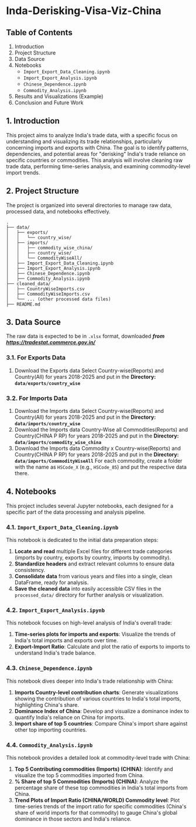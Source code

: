 # Inda-Derisking-Visa-Viz-China

## Table of Contents
1.  Introduction
2.  Project Structure
3.  Data Source
4.  Notebooks
    *   `Import_Export_Data_Cleaning.ipynb`
    *   `Import_Export_Analysis.ipynb`
    *   `Chinese_Dependence.ipynb`
    *   `Commodity_Analysis.ipynb`
5.  Results and Visualizations (Example)
6.  Conclusion and Future Work

## 1. Introduction

This project aims to analyze India's trade data, with a specific focus on understanding and visualizing its trade relationships, particularly concerning imports and exports with China. The goal is to identify patterns, dependencies, and potential areas for "derisking" India's trade reliance on specific countries or commodities. This analysis will involve cleaning raw trade data, performing time-series analysis, and examining commodity-level import trends.

## 2. Project Structure

The project is organized into several directories to manage raw data, processed data, and notebooks effectively.

```
.
├── data/
│   ├── exports/
│   │   └── country_wise/
│   ├── imports/
│   │   ├── commodity_wise_china/
│   │   ├── country_wise/
│   │   └── CommodityWiseAll/
│   ├── Import_Export_Data_Cleaning.ipynb
│   ├── Import_Export_Analysis.ipynb
│   ├── Chinese_Dependence.ipynb
│   ├── Commodity_Analysis.ipynb
├── cleaned_data/
│   ├── CountryWiseImports.csv
│   ├── CommodityWiseImports.csv
│   └── ... (other processed data files)
├── README.md
```


## 3. Data Source

The raw data is expected to be in `.xlsx` format, downloaded ***from https://tradestat.commerce.gov.in/***

### 3.1. For Exports Data
1.  Download the Exports data Select Country-wise(Reports) and Country(All) for years 2018-2025 and put in the **Directory: `data/exports/country_wise`**

### 3.2. For Imports Data
1.  Download the Imports data Select Country-wise(Reports) and Country(All) for years 2018-2025 and put in the **Directory: `data/imports/country_wise`**
2.  Download the Imports data Country-Wise all Commodities(Reports) and Country(CHINA P RP) for years 2018-2025 and put in the **Directory: `data/imports/commodity_wise_china`**
3.  Download the Imports data Commodity x Country-wise(Reports) and Country(CHINA P RP) for years 2018-2025 and put in the **Directory: `data/imports/CommmodityWiseAll`**
    For each commodity, create a folder with the name as `HSCode_X` (e.g., `HSCode_85`) and put the respective data there.

## 4. Notebooks

This project includes several Jupyter notebooks, each designed for a specific part of the data processing and analysis pipeline.

### 4.1. `Import_Export_Data_Cleaning.ipynb`
This notebook is dedicated to the initial data preparation steps:
1.  **Locate and read** multiple Excel files for different trade categories (imports by country, exports by country, imports by commodity).
2.  **Standardize headers** and extract relevant columns to ensure data consistency.
3.  **Consolidate data** from various years and files into a single, clean DataFrame, ready for analysis.
4.  **Save the cleaned data** into easily accessible CSV files in the `processed_data/` directory for further analysis or visualization.

### 4.2. `Import_Export_Analysis.ipynb`
This notebook focuses on high-level analysis of India's overall trade:
1.  **Time-series plots for imports and exports**: Visualize the trends of India's total imports and exports over time.
2.  **Export-Import Ratio**: Calculate and plot the ratio of exports to imports to understand India's trade balance.

### 4.3. `Chinese_Dependence.ipynb`
This notebook dives deeper into India's trade relationship with China:
1.  **Imports Country-level contribution charts**: Generate visualizations showing the contribution of various countries to India's total imports, highlighting China's share.
2.  **Dominance Index of China**: Develop and visualize a dominance index to quantify India's reliance on China for imports.
3.  **Import share of top 5 countries**: Compare China's import share against other top importing countries.

### 4.4. `Commodity_Analysis.ipynb`
This notebook provides a detailed look at commodity-level trade with China:
1.  **Top 5 Contributing commodities (Imports) (CHINA)**: Identify and visualize the top 5 commodities imported from China.
2.  **% Share of top 5 Commodities (Imports) (CHINA)**: Analyze the percentage share of these top commodities in India's total imports from China.
3.  **Trend Plots of Import Ratio (CHINA/WORLD) Commodity level**: Plot time-series trends of the import ratio for specific commodities (China's share of world imports for that commodity) to gauge China's global dominance in those sectors and India's reliance.



